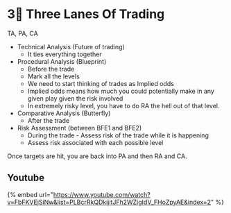 # 3⃣ Three Lanes Of Trading

TA, PA, CA

* Technical Analysis (Future of trading)
  * It ties everything together
* Procedural Analysis (Blueprint)
  * Before the trade
  * Mark all the levels
  * We need to start thinking of trades as Implied odds
  * Implied odds means how much you could potentially make in any given play given the risk involved
  * In extremely risky level, you have to do RA the hell out of that level.
* Comparative Analysis (Butterfly)
  * After the trade
* Risk Assessment (between BFE1 and BFE2)
  * During the trade - Assess risk of the trade while it is happening
  * Assess risk associated with each possible level

Once targets are hit, you are back into PA and then RA and CA.

## Youtube

{% embed url="https://www.youtube.com/watch?v=FbFKVEjSiNw&list=PLBcrRkQDkijitJFh2WZigIdV_FHoZpyAE&index=2" %}
